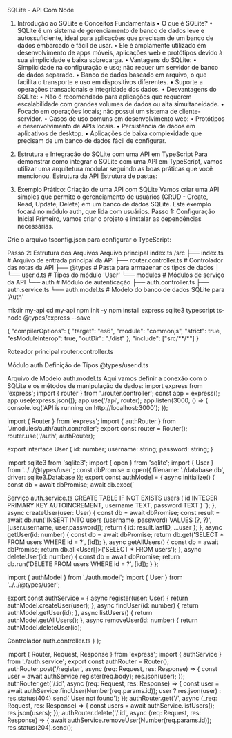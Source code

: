 SQLite - API Com Node
1. Introdução ao SQLite e Conceitos Fundamentais
• O que é SQLite?
• SQLite é um sistema de gerenciamento de banco de dados leve e autossuficiente, ideal
para aplicações que precisam de um banco de dados embarcado e fácil de usar.
• Ele é amplamente utilizado em desenvolvimento de apps móveis, aplicações web e
protótipos devido à sua simplicidade e baixa sobrecarga.
• Vantagens do SQLite:
• Simplicidade na configuração e uso; não requer um servidor de banco de dados separado.
• Banco de dados baseado em arquivo, o que facilita o transporte e uso em dispositivos
diferentes.
• Suporte a operações transacionais e integridade dos dados.
• Desvantagens do SQLite:
• Não é recomendado para aplicações que requerem escalabilidade com grandes volumes
de dados ou alta simultaneidade.
• Focado em operações locais; não possui um sistema de cliente-servidor.
• Casos de uso comuns em desenvolvimento web:
• Protótipos e desenvolvimento de APIs locais.
• Persistência de dados em aplicativos de desktop.
• Aplicações de baixa complexidade que precisam de um banco de dados fácil de
configurar.
2. Estrutura e Integração do SQLite com uma API em TypeScript
Para demonstrar como integrar o SQLite com uma API em TypeScript, vamos utilizar uma
arquitetura modular seguindo as boas práticas que você mencionou.
Estrutura da API
Estrutura de pastas:

3. Exemplo Prático: Criação de uma API com SQLite
Vamos criar uma API simples que permite o gerenciamento de usuários (CRUD - Create,
Read, Update, Delete) em um banco de dados SQLite. Este exemplo focará no módulo
auth, que lida com usuários.
Passo 1: Configuração Inicial
Primeiro, vamos criar o projeto e instalar as dependências necessárias.

Crie o arquivo tsconfig.json para configurar o TypeScript:

Passo 2: Estrutura dos Arquivos
Arquivo principal index.ts
/src
├── index.ts # Arquivo de entrada principal da API
├── router.controller.ts # Controlador das rotas da API
├── @types # Pasta para armazenar os tipos de dados
│ └── user.d.ts # Tipos do módulo 'User'
└── modules # Módulos de serviço da API
└── auth # Módulo de autenticação
├── auth.controller.ts
├── auth.service.ts
└── auth.model.ts # Modelo do banco de dados SQLite para 'Auth'

mkdir my-api
cd my-api
npm init -y
npm install express sqlite3 typescript ts-node @types/express --save

{
"compilerOptions": {
"target": "es6",
"module": "commonjs",
"strict": true,
"esModuleInterop": true,
"outDir": "./dist"
},
"include": ["src/**/*"]
}

Roteador principal router.controller.ts

Módulo auth
Definição de Tipos @types/user.d.ts

Arquivo de Modelo auth.model.ts
Aqui vamos definir a conexão com o SQLite e os métodos de manipulação de dados:
import express from 'express';
import { router } from './router.controller';
const app = express();
app.use(express.json());
app.use('/api', router);
app.listen(3000, () => {
console.log('API is running on http://localhost:3000');
});

import { Router } from 'express';
import { authRouter } from './modules/auth/auth.controller';
export const router = Router();
router.use('/auth', authRouter);

export interface User {
id: number;
username: string;
password: string;
}

import sqlite3 from 'sqlite3';
import { open } from 'sqlite';
import { User } from '../../@types/user';
const dbPromise = open({
filename: './database.db',
driver: sqlite3.Database
});
export const authModel = {
async initialize() {
const db = await dbPromise;
await db.exec(`

Serviço auth.service.ts
CREATE TABLE IF NOT EXISTS users (
id INTEGER PRIMARY KEY AUTOINCREMENT,
username TEXT,
password TEXT
)
`);
},
async createUser(user: User) {
const db = await dbPromise;
const result = await db.run('INSERT INTO users (username, password)
VALUES (?, ?)', [user.username, user.password]);
return { id: result.lastID, ...user };
},
async getUser(id: number) {
const db = await dbPromise;
return db.get<User>('SELECT * FROM users WHERE id = ?', [id]);
},
async getAllUsers() {
const db = await dbPromise;
return db.all<User[]>('SELECT * FROM users');
},
async deleteUser(id: number) {
const db = await dbPromise;
return db.run('DELETE FROM users WHERE id = ?', [id]);
}
};

import { authModel } from './auth.model';
import { User } from '../../@types/user';

export const authService = {
async register(user: User) {
return authModel.createUser(user);
},
async findUser(id: number) {
return authModel.getUser(id);
},
async listUsers() {
return authModel.getAllUsers();
},
async removeUser(id: number) {
return authModel.deleteUser(id);

Controlador auth.controller.ts
}
};

import { Router, Request, Response } from 'express';
import { authService } from './auth.service';
export const authRouter = Router();
authRouter.post('/register', async (req: Request, res: Response) => {
const user = await authService.register(req.body);
res.json(user);
});
authRouter.get('/:id', async (req: Request, res: Response) => {
const user = await authService.findUser(Number(req.params.id));
user ? res.json(user) : res.status(404).send('User not found');
});
authRouter.get('/', async (_req: Request, res: Response) => {
const users = await authService.listUsers();
res.json(users);
});
authRouter.delete('/:id', async (req: Request, res: Response) => {
await authService.removeUser(Number(req.params.id));
res.status(204).send();



